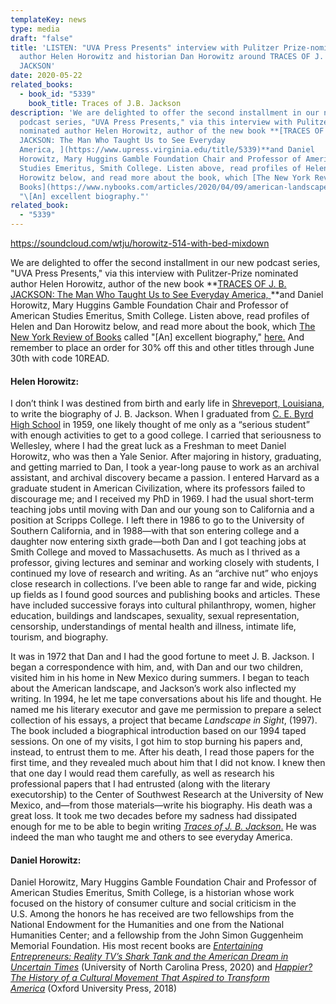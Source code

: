 ```yaml
---
templateKey: news
type: media
draft: "false"
title: 'LISTEN: "UVA Press Presents" interview with Pulitzer Prize-nominated
  author Helen Horowitz and historian Dan Horowitz around TRACES OF J. B.
  JACKSON'
date: 2020-05-22
related_books:
  - book_id: "5339"
    book_title: Traces of J.B. Jackson
description: 'We are delighted to offer the second installment in our new
  podcast series, "UVA Press Presents," via this interview with Pulitzer-Prize
  nominated author Helen Horowitz, author of the new book **[TRACES OF J. B.
  JACKSON: The Man Who Taught Us to See Everyday
  America, ](https://www.upress.virginia.edu/title/5339)**and Daniel
  Horowitz, Mary Huggins Gamble Foundation Chair and Professor of American
  Studies Emeritus, Smith College. Listen above, read profiles of Helen and Dan
  Horowitz below, and read more about the book, which [The New York Review of
  Books](https://www.nybooks.com/articles/2020/04/09/american-landscapes-crapola-sublime/) called
  "\[An] excellent biography."'
related_book:
  - "5339"
---
```

https://soundcloud.com/wtju/horowitz-514-with-bed-mixdown

We are delighted to offer the second installment in our new podcast series, "UVA Press Presents," via this interview with Pulitzer-Prize nominated author Helen Horowitz, author of the new book **[TRACES OF J. B. JACKSON: The Man Who Taught Us to See Everyday America, ](https://www.upress.virginia.edu/title/5339)**and Daniel Horowitz, Mary Huggins Gamble Foundation Chair and Professor of American Studies Emeritus, Smith College. Listen above, read profiles of Helen and Dan Horowitz below, and read more about the book, which [The New York Review of Books](https://www.nybooks.com/articles/2020/04/09/american-landscapes-crapola-sublime/) called "\[An] excellent biography," [here.](https://www.upress.virginia.edu/title/5339) And remember to place an order for 30% off this and other titles through June 30th with code 10READ.

#### Helen Horowitz:

I don’t think I was destined from birth and early life in [Shreveport, Louisiana](https://en.wikipedia.org/wiki/Shreveport,_Louisiana "Shreveport, Louisiana"), to write the biography of J. B. Jackson. When I graduated from [C. E. Byrd High School](https://en.wikipedia.org/wiki/C._E._Byrd_High_School "C. E. Byrd High School") in 1959, one likely thought of me only as a “serious student” with enough activities to get to a good college. I carried that seriousness to Wellesley, where I had the great luck as a Freshman to meet Daniel Horowitz, who was then a Yale Senior. After majoring in history, graduating, and getting married to Dan, I took a year-long pause to work as an archival assistant, and archival discovery became a passion. I entered Harvard as a graduate student in American Civilization, where its professors failed to discourage me; and I received my PhD in 1969. I had the usual short-term teaching jobs until moving with Dan and our young son to California and a position at Scripps College. I left there in 1986 to go to the University of Southern California, and in 1988—with that son entering college and a daughter now entering sixth grade—both Dan and I got teaching jobs at Smith College and moved to Massachusetts. As much as I thrived as a professor, giving lectures and seminar and working closely with students, I continued my love of research and writing. As an “archive nut” who enjoys close research in collections. I’ve been able to range far and wide, picking up fields as I found good sources and publishing books and articles. These have included successive forays into cultural philanthropy, women, higher education, buildings and landscapes, sexuality, sexual representation, censorship, understandings of mental health and illness, intimate life, tourism, and biography.

It was in 1972 that Dan and I had the good fortune to meet J. B. Jackson. I began a correspondence with him, and, with Dan and our two children, visited him in his home in New Mexico during summers. I began to teach about the American landscape, and Jackson’s work also inflected my writing. In 1994, he let me tape conversations about his life and thought. He named me his literary executor and gave me permission to prepare a select collection of his essays, a project that became *Landscape in Sight*, (1997). The book included a biographical introduction based on our 1994 taped sessions. On one of my visits, I got him to stop burning his papers and, instead, to entrust them to me. After his death, I read those papers for the first time, and they revealed much about him that I did not know. I knew then that one day I would read them carefully, as well as research his professional papers that I had entrusted (along with the literary executorship) to the Center of Southwest Research at the University of New Mexico, and—from those materials—write his biography. His death was a great loss. It took me two decades before my sadness had dissipated enough for me to be able to begin writing [*Traces of J. B. Jackson*.](https://www.upress.virginia.edu/title/5339) He was indeed the man who taught me and others to see everyday America.

#### Daniel Horowitz:

Daniel Horowitz, Mary Huggins Gamble Foundation Chair and Professor of American Studies Emeritus, Smith College, is a historian whose work focused on the history of consumer culture and social criticism in the U.S. Among the honors he has received are two fellowships from the National Endowment for the Humanities and one from the National Humanities Center; and a fellowship from the John Simon Guggenheim Memorial Foundation. His most recent books are *[Entertaining Entrepreneurs: Reality TV’s Shark Tank and the American Dream in Uncertain Times](https://uncpress.org/book/9781469662602/entertaining-entrepreneurs/)* (University of North Carolina Press, 2020) and *[Happier? The History of a Cultural Movement That Aspired to Transform America](https://global.oup.com/academic/product/happier-9780190655648?cc=us&lang=en&)* (Oxford University Press, 2018)
